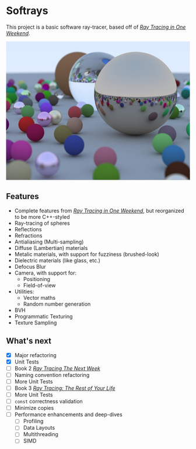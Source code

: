 # Softrays

This project is a basic software ray-tracer,
based off of [_Ray Tracing in One Weekend_](https://raytracing.github.io/books/RayTracingInOneWeekend.html).

![Demo Scene](assets/demo_scene.jpg)

## Features

- Complete features from [_Ray Tracing in One Weekend_](https://raytracing.github.io/books/RayTracingInOneWeekend.html),
  but reorganized to be more C++-styled
- Ray-tracing of spheres
- Reflections
- Refractions
- Antialiasing (Multi-sampling)
- Diffuse (Lambertian) materials
- Metalic materials, with support for fuzziness (brushed-look)
- Dielectric materials (like glass, etc.)
- Defocus Blur
- Camera, with support for:
  - Positioning
  - Field-of-view
- Utilities:
  - Vector maths
  - Random number generation
- BVH
- Programmatic Texturing
- Texture Sampling

## What's next

- [x] Major refactoring
- [x] Unit Tests
- [ ] Book 2 [_Ray Tracing The Next Week_](https://raytracing.github.io/books/RayTracingTheNextWeek.html)
- [ ] Naming convention refactoring
- [ ] More Unit Tests
- [ ] Book 3 [_Ray Tracing: The Rest of Your Life_](https://raytracing.github.io/books/RayTracingTheRestOfYourLife.html)
- [ ] More Unit Tests
- [ ] `const` correctness validation
- [ ] Minimize copies
- [ ] Performance enhancements and deep-dives
  - [ ] Profiling
  - [ ] Data Layouts
  - [ ] Multithreading
  - [ ] SIMD
